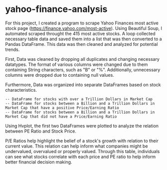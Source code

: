 # yahoo-finance-analysis

For this project, I created a program to scrape Yahoo Finances most active stock page (https://finance.yahoo.com/most-active). Using Beautiful Soup, I automated scraped throught the 415 most active stocks. A loop collected necessary table data and saved them into a list that was then converted to a Pandas DataFrame. This data was then cleaned and analyzed for potential trends. 

First, Data was cleaned by dropping all duplicates and changing necessary datatypes. The format of various columns were changed due to them containing String characters, such as "B" or "%". Additionally, unnecessary columns were dropped due to containing null values. 

Furthermore, Data was organized into separate DataFrames based on stock characteristics.

    -- DataFrame for stocks with over a Trillion Dollars in Market Cap
    -- DataFrame for stocks between a Billion and a Trillion Dollars in Market Cap that have a positive Price/Earning Ratio
    -- DataFrame for stocks between a Billion and a Trillion Dollars in Market Cap that did not have a Price/Earning Ratio

Using Hvplot, the first two DataFrames were plotted to analyze the relation between PE Ratio and Stock Price. 

P/E Ratios help highlight the belief of a stock's growth with relation to their current value. This relation can help inform what companies might be undervalued, overvalued or properly valued. Through this table, individuals can see what stocks correlate with each price and PE ratio to help inform better financial decision making.

